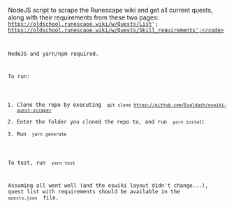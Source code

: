 NodeJS script to scrape the Runescape wiki and get all current quests, along with their requirements from these two pages:
<code>https://oldschool.runescape.wiki/w/Quests/List';
https://oldschool.runescape.wiki/w/Quests/Skill_requirements';</code>

NodeJS and yarn/npm required.

To run:
1. Clone the repo by executing <code> git clone https://github.com/Evaldash/oswiki-quest-scraper </code>
2. Enter the folder you cloned the repo to, and run <code> yarn install </code>
3. Run <code> yarn generate </code>

To test, run <code> yarn test </code>

Assuming all went well (and the oswiki layout didn't change...), quest list with requirements should be available in the <code> quests.json </code> file.
